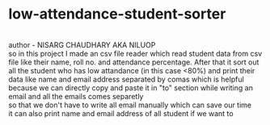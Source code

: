 # low-attendance-student-sorter
<br>
author - NISARG CHAUDHARY AKA NILUOP
<br>
so in this project I made an csv file reader which read student data from csv file like their name, roll no. and attendance percentage. After that it sort out all the student who has low attandance (in this case &lt;80%) and print their data like name and email address separated by comas which is helpful because we can directly copy and paste it in "to" section while writing an email and all the emails comes separetly
<br>
so that we don't have to write all email manually which can save our time
<br>
it can also print name and email address of all student if we want to
